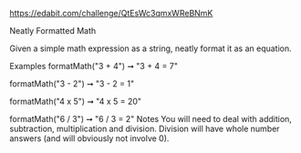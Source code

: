 https://edabit.com/challenge/QtEsWc3qmxWReBNmK

Neatly Formatted Math

Given a simple math expression as a string, neatly format it as an equation.

Examples
formatMath("3 + 4") ➞ "3 + 4 = 7"

formatMath("3 - 2") ➞ "3 - 2 = 1"

formatMath("4 x 5") ➞ "4 x 5 = 20"

formatMath("6 / 3") ➞ "6 / 3 = 2"
Notes
You will need to deal with addition, subtraction, multiplication and division.
Division will have whole number answers (and will obviously not involve 0).